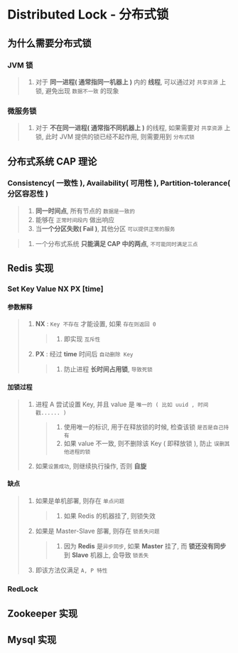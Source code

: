 # Distributed Lock - 分布式锁

## 为什么需要分布式锁

### JVM 锁

> 1. 对于 **同一进程( 通常指同一机器上 )** 内的 **线程**, 可以通过对 `共享资源` 上锁, 避免出现 `数据不一致` 的现象



### 微服务锁

> 1. 对于 **不在同一进程( 通常指不同机器上 )** 的线程, 如果需要对 `共享资源` 上锁, 此时 JVM 提供的锁已经不起作用, 则需要用到 `分布式锁`



## 分布式系统 CAP 理论

### Consistency( 一致性 ), Availability( 可用性 ), Partition-tolerance( 分区容忍性 )

> 1. **同一时间点**, 所有节点的 `数据是一致的`
> 2. 能够在 `正常时间段内` 做出响应
> 3. 当**一个分区失败( Fail )**, 其他分区 `可以提供正常的服务`

> 1. 一个分布式系统 **只能满足 CAP 中的两点**, `不可能同时满足三点`



## Redis 实现

### Set Key Value NX PX [time]

#### 参数解释

> 1. **NX** : `Key 不存在` 才能设置, 如果 `存在则返回 0`
>
>    > 1. 即实现 `互斥性`
>
> 2. **PX** : 经过 **time** 时间后 `自动删除 Key`
>
>    > 1. 防止进程 **长时间占用锁**, `导致死锁`



#### 加锁过程

> 1. 进程 A 尝试设置 Key, 并且 value 是 `唯一的 ( 比如 uuid , 时间戳...... )`
>
>    > 1. 使用唯一的标识, 用于在释放锁的时候, 检查该锁 `是否是自己持有`
>    > 2. 如果 value 不一致, 则不删除该 Key ( 即释放锁 ), 防止 `误删其他进程的锁`
>
> 2. 如果`设置成功`, 则继续执行操作, 否则 **自旋**



#### 缺点

> 1. 如果是单机部署, 则存在 `单点问题`
>
>    > 1. 如果 Redis 的机器挂了, 则锁失效
>
> 2. 如果是 Master-Slave 部署, 则存在 `锁丢失问题`
>
>    > 1. 因为 **Redis** 是`异步同步`, 如果 **Master** 挂了, 而 **锁还没有同步** 到 **Slave** 机器上, 会导致 `锁丢失`
>
> 3. 即该方法仅满足 `A, P 特性` 



### RedLock



## Zookeeper 实现



## Mysql 实现